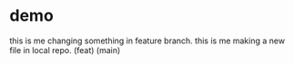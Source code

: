 # demo
this is me changing something in feature branch.
this is me making a new file in local repo.
(feat)
(main)
